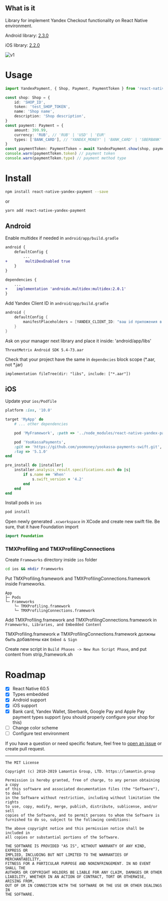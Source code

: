What is it
----------

Library for implement Yandex Checkout functionality on React Native environment.

Android library: [2.3.0](https://github.com/yandex-money/yandex-checkout-android-sdk)

iOS library: [2.2.0](https://github.com/yandex-money/yandex-checkout-payments-swift)

![v1](./.github/v1.gif)

Usage
=====

```ts
import YandexPayment, { Shop, Payment, PaymentToken } from 'react-native-yandex-payment';

const shop: Shop = {
    id: 'SHOP_ID',
    token: 'test_SHOP_TOKEN',
    name: 'Shop name',
    description: 'Shop description',
}
const payment: Payment = {
    amount: 399.99,
    currency: 'RUB', // 'RUB' | 'USD' | 'EUR'
    types: ['BANK_CARD'], // 'YANDEX_MONEY' | 'BANK_CARD' | 'SBERBANK' | 'PAY'. PAY - means Google Pay or Apple Pay
}
const paymentToken: PaymentToken = await YandexPayment.show(shop, payment)
console.warn(paymentToken.token) // payment token
console.warn(paymentToken.type) // payment method type
```

Install
=======

```bash
npm install react-native-yandex-payment --save
```
or
```bash
yarn add react-native-yandex-payment
```

Android
-------

Enable multidex if needed in `android/app/build.gradle`
```diff
android {
    defaultConfig {
        ...
+        multiDexEnabled true
    }
}

dependencies {
    ...
+    implementation 'androidx.multidex:multidex:2.0.1'
}
```

Add Yandex Client ID in `android/app/build.gradle`
```groovy
android {
    defaultConfig {
        manifestPlaceholders = [YANDEX_CLIENT_ID: "ваш id приложения в Яндекс.Паспорте"]
    }
}
```

Ask on your manager next library and place it inside: 'android/app/libs'
```
ThreatMetrix Android SDK 5.4-73.aar
```

Check that your project have the same in `dependecies` block scope (*.aar, not *.jar)
```
implementation fileTree(dir: "libs", include: ["*.aar"])
```

iOS
---

Update your `ios/Podfile`
```ruby
platform :ios, '10.0'

target 'MyApp' do
    # ... other dependencies

    pod 'MyFramework', :path => '../node_modules/react-native-yandex-payment/ios/MyFramework.podspec'

    pod 'YooKassaPayments',
    :git => 'https://github.com/yoomoney/yookassa-payments-swift.git',
    :tag => '5.1.0'
end

pre_install do |installer|
	installer.analysis_result.specifications.each do |s|
        if s.name == 'When'
            s.swift_version = '4.2'
        end
    end
end
```

Install pods in `ios`
```bash
pod install
```

Open newly generated `.xcworkspace` in XCode and create new swift file.
Be sure, that it have Foundation import
```swift
import Foundation
```

### TMXProfiling and TMXProfilingConnections

Create `Frameworks` directory inside `ios` folder
```bash
cd ios && mkdir Frameworks
```

Put TMXProfiling.framework and TMXProfilingConnections.framework inside Frameworks.
```
App
├─ Pods
└─ Frameworks
    └─ TMXProfiling.framework
    └─ TMXProfilingConnections.framework
```

Add TMXProfiling.framework and TMXProfilingConnections.framework in `Frameworks, Libraries, and Embedded Content`

TMXProfiling.framework и TMXProfilingConnections.framework должны быть добавлены как `Embed & Sign`

Create new script in `Build Phases -> New Run Script Phase`, and put content from strip_framework.sh

Roadmap
=======

- [x] React Native 60.5
- [x] Types embedded
- [x] Android support
- [x] iOS support
- [x] Bank card, Yandex Wallet, Sberbank, Google Pay and Apple Pay payment types support (you should properly configure your shop for this)
- [ ] Change color scheme
- [ ] Configure test environment

If you have a question or need specific feature, feel free to [open an issue](https://github.com/lamantin-group/react-native-yandex-payment/issues/new) or create pull request.


---
```
The MIT License

Copyright (c) 2010-2019 Lamantin Group, LTD. https://lamantin.group

Permission is hereby granted, free of charge, to any person obtaining a copy
of this software and associated documentation files (the "Software"), to deal
in the Software without restriction, including without limitation the rights
to use, copy, modify, merge, publish, distribute, sublicense, and/or sell
copies of the Software, and to permit persons to whom the Software is
furnished to do so, subject to the following conditions:

The above copyright notice and this permission notice shall be included in
all copies or substantial portions of the Software.

THE SOFTWARE IS PROVIDED "AS IS", WITHOUT WARRANTY OF ANY KIND, EXPRESS OR
IMPLIED, INCLUDING BUT NOT LIMITED TO THE WARRANTIES OF MERCHANTABILITY,
FITNESS FOR A PARTICULAR PURPOSE AND NONINFRINGEMENT. IN NO EVENT SHALL THE
AUTHORS OR COPYRIGHT HOLDERS BE LIABLE FOR ANY CLAIM, DAMAGES OR OTHER
LIABILITY, WHETHER IN AN ACTION OF CONTRACT, TORT OR OTHERWISE, ARISING FROM,
OUT OF OR IN CONNECTION WITH THE SOFTWARE OR THE USE OR OTHER DEALINGS IN
THE SOFTWARE.
```